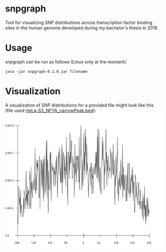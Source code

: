 # snpgraph
Tool for visualizing SNP distributions across transcription factor binding sites in the human genome developed during my bachelor's thesis in 2018.

# Usage
snpgraph can be run as follows (Linux only at the moment):
```
java -jar snpgraph-0.1.0.jar filename
```

# Visualization
A visualization of SNP distributions for a provided file might look like this (file used 
[HeLa-S3_NFYA_narrowPeak.bed](HeLa-S3_NFYA_narrowPeak.bed)):
![](graph/HeLa-S3_NFYA_narrowPeak.png)